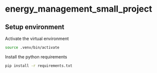 # energy_management_small_project

## Setup environment
Activate the virtual environment
```bash
source .venv/bin/activate
```
Install the python requirements
```bash
pip install -r requirements.txt
```

